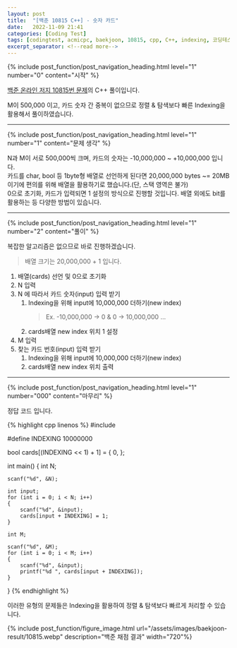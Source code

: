 ```yaml
---
layout: post
title:  "[백준 10815 C++] - 숫자 카드"
date:   2022-11-09 21:41
categories: [Coding Test]
tags: [codingtest, acmicpc, baekjoon, 10815, cpp, C++, indexing, 코딩테스트, 백준]
excerpt_separator: <!--read more-->
---
```



<!-- header for toc -->
{% include post_function/post_navigation_heading.html level="1" number="0" content="시작" %}

<!--start excerpt-->
[백준 온라인 저지 10815번 문제][baekjoon-problem]의 C++ 풀이입니다.
<!--read more-->
M이 500,000 이고, 카드 숫자 간 중복이 없으므로 정렬 & 탐색보다 빠른 Indexing을 활용해서 풀이하였습니다.


----


<!-- include for toc -->
{% include post_function/post_navigation_heading.html level="1" number="1" content="문제 생각" %}

N과 M이 서로 500,000씩 크며, 카드의 숫자는 -10,000,000 ~ +10,000,000 입니다.  
카드를 char, bool 등 1byte형 배열로 선언하게 된다면 20,000,000 bytes ~= 20MB 이기에
편의를 위해 배열을 활용하기로 했습니다.(단, 스택 영역은 불가)  
0으로 초기화, 카드가 입력되면 1 설정의 방식으로 진행할 것입니다. 배열 외에도 bit를 활용하는 등 다양한 방법이 있습니다.


----


<!-- include for toc -->
{% include post_function/post_navigation_heading.html level="1" number="2" content="풀이" %}

복잡한 알고리즘은 없으므로 바로 진행하겠습니다.  
> 배열 크기는 20,000,000 + 1 입니다.

1. 배열(cards) 선언 및 0으로 초기화
2. N 입력
3. N 에 따라서 카드 숫자(input) 입력 받기
    1. Indexing을 위해 input에 10,000,000 더하기(new index)
        > Ex. -10,000,000 -> 0 & 0 -> 10,000,000 ...
    2. cards배열 new index 위치 1 설정
4. M 입력
5. 찾는 카드 번호(input) 입력 받기
    1. Indexing을 위해 input에 10,000,000 더하기(new index)
    2. cards배열 new index 위치 출력


----


<!-- include for toc -->
{% include post_function/post_navigation_heading.html level="1" number="000" content="마무리" %}

정답 코드 입니다.

{% highlight cpp linenos %}
#include <cstdio>

#define INDEXING 10000000

bool cards[(INDEXING << 1) + 1] = { 0, };

int main()
{
	int N;

	scanf("%d", &N);

	int input;
	for (int i = 0; i < N; i++)
	{
		scanf("%d", &input);
		cards[input + INDEXING] = 1;
	}

	int M;

	scanf("%d", &M);
	for (int i = 0; i < M; i++)
	{
		scanf("%d", &input);
		printf("%d ", cards[input + INDEXING]);
	}
}
{% endhighlight %}

이러한 유형의 문제들은 Indexing을 활용하여 정렬 & 탐색보다 빠르게 처리할 수 있습니다.

<!-- include for image -->
{% include post_function/figure_image.html url="/assets/images/baekjoon-result/10815.webp" description="백준 채점 결과" width="720"%}




[baekjoon-problem]: https://www.acmicpc.net/problem/10815